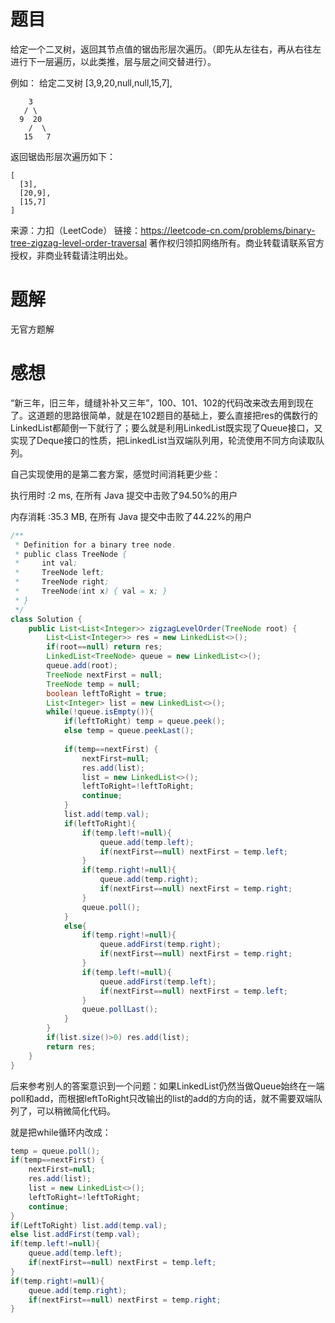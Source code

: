 # 题目

给定一个二叉树，返回其节点值的锯齿形层次遍历。（即先从左往右，再从右往左进行下一层遍历，以此类推，层与层之间交替进行）。

例如：
给定二叉树 [3,9,20,null,null,15,7],
~~~
    3
   / \
  9  20
    /  \
   15   7
~~~
返回锯齿形层次遍历如下：
~~~
[
  [3],
  [20,9],
  [15,7]
]
~~~
来源：力扣（LeetCode）
链接：https://leetcode-cn.com/problems/binary-tree-zigzag-level-order-traversal
著作权归领扣网络所有。商业转载请联系官方授权，非商业转载请注明出处。

# 题解

无官方题解

# 感想

“新三年，旧三年，缝缝补补又三年”，100、101、102的代码改来改去用到现在了。这道题的思路很简单，就是在102题目的基础上，要么直接把res的偶数行的LinkedList都颠倒一下就行了；要么就是利用LinkedList既实现了Queue接口，又实现了Deque接口的性质，把LinkedList当双端队列用，轮流使用不同方向读取队列。

自己实现使用的是第二套方案，感觉时间消耗更少些：

执行用时 :2 ms, 在所有 Java 提交中击败了94.50%的用户

内存消耗 :35.3 MB, 在所有 Java 提交中击败了44.22%的用户

~~~java
/**
 * Definition for a binary tree node.
 * public class TreeNode {
 *     int val;
 *     TreeNode left;
 *     TreeNode right;
 *     TreeNode(int x) { val = x; }
 * }
 */
class Solution {
    public List<List<Integer>> zigzagLevelOrder(TreeNode root) {
        List<List<Integer>> res = new LinkedList<>();
        if(root==null) return res;
        LinkedList<TreeNode> queue = new LinkedList<>();
        queue.add(root);
        TreeNode nextFirst = null;
        TreeNode temp = null;
        boolean leftToRight = true;
        List<Integer> list = new LinkedList<>();
        while(!queue.isEmpty()){
            if(leftToRight) temp = queue.peek();
            else temp = queue.peekLast();
            
            if(temp==nextFirst) {
                nextFirst=null;
                res.add(list);
                list = new LinkedList<>();
                leftToRight=!leftToRight;
                continue;
            }
            list.add(temp.val);
            if(leftToRight){
                if(temp.left!=null){
                    queue.add(temp.left);
                    if(nextFirst==null) nextFirst = temp.left;
                }
                if(temp.right!=null){
                    queue.add(temp.right);
                    if(nextFirst==null) nextFirst = temp.right;
                }
                queue.poll();
            }
            else{
                if(temp.right!=null){
                    queue.addFirst(temp.right);
                    if(nextFirst==null) nextFirst = temp.right;
                }
                if(temp.left!=null){
                    queue.addFirst(temp.left);
                    if(nextFirst==null) nextFirst = temp.left;
                }
                queue.pollLast();
            }
        }
        if(list.size()>0) res.add(list);
        return res;
    }
}
~~~

后来参考别人的答案意识到一个问题：如果LinkedList仍然当做Queue始终在一端poll和add，而根据leftToRight只改输出的list的add的方向的话，就不需要双端队列了，可以稍微简化代码。

就是把while循环内改成：

~~~java
temp = queue.poll();
if(temp==nextFirst) {
    nextFirst=null;
    res.add(list);
    list = new LinkedList<>();
    leftToRight=!leftToRight;
    continue;
}
if(LeftToRight) list.add(temp.val);
else list.addFirst(temp.val);
if(temp.left!=null){
    queue.add(temp.left);
    if(nextFirst==null) nextFirst = temp.left;
}
if(temp.right!=null){
    queue.add(temp.right);
    if(nextFirst==null) nextFirst = temp.right;
}
~~~

